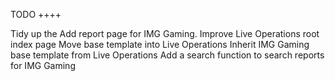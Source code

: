 TODO
++++

Tidy up the Add report page for IMG Gaming.
Improve Live Operations root index page
Move base template into Live Operations
Inherit IMG Gaming base template from Live Operations
Add a search function to search reports for IMG Gaming
